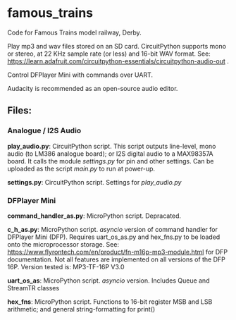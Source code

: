 # famous_trains
Code for Famous Trains model railway, Derby.

Play mp3 and wav files stored on an SD card. CircuitPython supports mono or stereo, at 22 KHz sample rate (or less) and 16-bit WAV format. See: https://learn.adafruit.com/circuitpython-essentials/circuitpython-audio-out .

Control DFPlayer Mini with commands over UART.

Audacity is recommended as an open-source audio editor.

## Files:

### Analogue / I2S Audio

**play_audio.py**: CircuitPython script. This script outputs line-level, mono audio (to LM386 analogue board); or I2S digital audio to a MAX98357A board. It calls the module *settings.py* for pin and other settings. Can be uploaded as the script *main.py* to run at power-up.

**settings.py**: CircuitPython script. Settings for *play_audio.py*

### DFPlayer Mini

**command_handler_as.py**: MicroPython script. Depracated.

**c_h_as.py**: MicroPython script. *asyncio* version of command handler for DFPlayer Mini (DFP). Requires uart_os_as.py and hex_fns.py to be loaded onto the microprocessor storage.
See: https://www.flyrontech.com/en/product/fn-m16p-mp3-module.html for DFP documentation. Not all features are implemented on all versions of the DFP 16P. Version tested is: MP3-TF-16P V3.0

**uart_os_as**: MicroPython script. *asyncio* version. Includes Queue and StreamTR classes

**hex_fns**: MicroPython script. Functions to 16-bit register MSB and LSB arithmetic; and general string-formatting for print()
